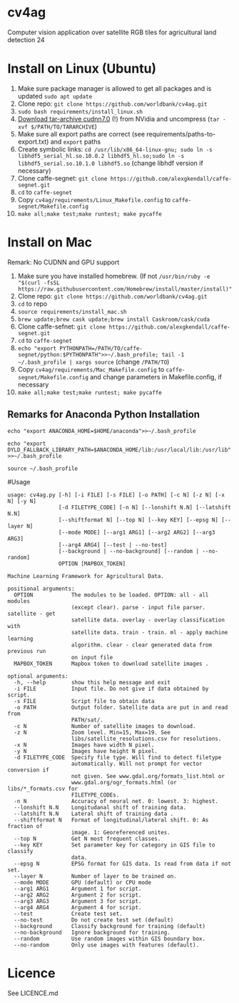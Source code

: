 # cv4ag
Computer vision application over satellite RGB tiles for agricultural land detection
24
# Install on Linux (Ubuntu)
1. Make sure package manager is allowed to get all packages and is updated ```sudo apt update```
2. Clone repo: ```git clone https://github.com/worldbank/cv4ag.git```
3. ```sudo bash requirements/install_linux.sh```
4. [Download tar-archive cudnn7.0](https://developer.nvidia.com/cudnn) (!) from NVidia and uncompress (```tar -xvf $/PATH/TO/TARARCHIVE```)
5. Make sure all export paths are correct (see requirements/paths-to-export.txt) and ```export``` paths
6. Create symbolic links:  ```cd /usr/lib/x86_64-linux-gnu; sudo ln -s libhdf5_serial_hl.so.10.0.2 libhdf5_hl.so;sudo ln -s libhdf5_serial.so.10.1.0 libhdf5.so``` (change libhdf version if necessary)
7. Clone caffe-segnet: ```git clone https://github.com/alexgkendall/caffe-segnet.git```
8. ```cd``` to ```caffe-segnet```
9. Copy ```cv4ag/requirements/Linux_Makefile.config``` to ```caffe-segnet/Makefile.config```
10. ```make all;make test;make runtest; make pycaffe```

# Install on Mac
Remark: No CUDNN and GPU support

1. Make sure you have installed homebrew. (If not ```/usr/bin/ruby -e "$(curl -fsSL https://raw.githubusercontent.com/Homebrew/install/master/install)"```
2. Clone repo: ```git clone https://github.com/worldbank/cv4ag.git```
3. ```cd``` to repo
4. ```source requirements/install_mac.sh```
5. ```brew update;brew cask update;brew install Caskroom/cask/cuda```
6. Clone caffe-sefnet: ```git clone https://github.com/alexgkendall/caffe-segnet.git```
7. ```cd``` to ```caffe-segnet```
8. ```echo "export PYTHONPATH=/PATH/TO/caffe-segnet/python:$PYTHONPATH">>~/.bash_profile; tail -1 ~/.bash_profile | xargs source``` (change ```/PATH/TO```)
9. Copy ```cv4ag/requirements/Mac_Makefile.config``` to ```caffe-segnet/Makefile.config``` and change parameters in Makefile.config, if necessary
10. ```make all;make test;make runtest; make pycaffe```

## Remarks for Anaconda Python Installation

```echo "export ANACONDA_HOME=$HOME/anaconda">>~/.bash_profile```

```echo "export DYLD_FALLBACK_LIBRARY_PATH=$ANACONDA_HOME/lib:/usr/local/lib:/usr/lib">>~/.bash_profile```

```source ~/.bash_profile```

#Usage
```
usage: cv4ag.py [-h] [-i FILE] [-s FILE] [-o PATH] [-c N] [-z N] [-x N] [-y N]
                [-d FILETYPE_CODE] [-n N] [--lonshift N.N] [--latshift N.N]
                [--shiftformat N] [--top N] [--key KEY] [--epsg N] [--layer N]
                [--mode MODE] [--arg1 ARG1] [--arg2 ARG2] [--arg3 ARG3]
                [--arg4 ARG4] [--test | --no-test]
                [--background | --no-background] [--random | --no-random]
                OPTION [MAPBOX_TOKEN]

Machine Learning Framework for Agricultural Data.

positional arguments:
  OPTION            The modules to be loaded. OPTION: all - all modules
                    (except clear). parse - input file parser. satellite - get
                    satellite data. overlay - overlay classification with
                    satellite data. train - train. ml - apply machine learning
                    algorithm. clear - clear generated data from previous run
                    on input file
  MAPBOX_TOKEN      Mapbox token to download satellite images .

optional arguments:
  -h, --help        show this help message and exit
  -i FILE           Input file. Do not give if data obtained by script.
  -s FILE           Script file to obtain data
  -o PATH           Output folder. Satellite data are put in and read from
                    PATH/sat/.
  -c N              Number of satellite images to download.
  -z N              Zoom level. Min=15, Max=19. See
                    libs/satellite_resolutions.csv for resolutions.
  -x N              Images have width N pixel.
  -y N              Images have height N pixel.
  -d FILETYPE_CODE  Specify file type. Will find to detect filetype
                    automatically. Will not prompt for vector conversion if
                    not given. See www.gdal.org/formats_list.html or
                    www.gdal.org/ogr_formats.html (or libs/*_formats.csv for
                    FILETYPE_CODEs.
  -n N              Accuracy of neural net. 0: lowest. 3: highest.
  --lonshift N.N    Longitudanal shift of training data.
  --latshift N.N    Lateral shift of training data .
  --shiftformat N   Format of longitudinal/lateral shift. 0: As fraction of
                    image. 1: Georeferenced unites.
  --top N           Get N most frequent classes.
  --key KEY         Set parameter key for category in GIS file to classify
                    data.
  --epsg N          EPSG format for GIS data. Is read from data if not set.
  --layer N         Number of layer to be trained on.
  --mode MODE       GPU (default) or CPU mode
  --arg1 ARG1       Argument 1 for script.
  --arg2 ARG2       Argument 2 for script.
  --arg3 ARG3       Argument 3 for script.
  --arg4 ARG4       Argument 4 for script.
  --test            Create test set.
  --no-test         Do not create test set (default)
  --background      Classify background for training (default)
  --no-background   Ignore background for training.
  --random          Use random images within GIS boundary box.
  --no-random       Only use images with features (default).
```
# Licence
See LICENCE.md
